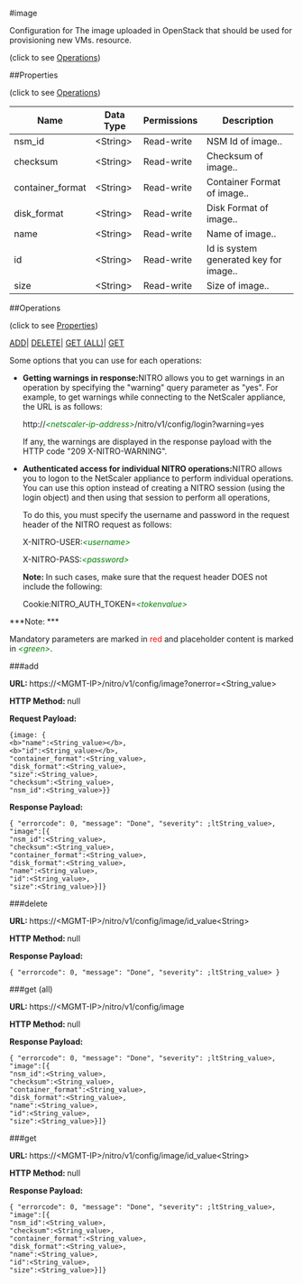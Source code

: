 #image



Configuration for The image uploaded in OpenStack that should be used for provisioning new VMs. resource.

<span>(click to see [Operations](#operations))</span>



##Properties 

<span>(click to see [Operations](#operations))</span>





<table><thead><tr><th>Name</th><th>Data Type</th><th>Permissions</th><th>Description</th></tr></thead><tbody><tr><td>nsm_id</td><td>&lt;String></td><td>Read-write</td><td>NSM Id of image..</td></tr><tr><td>checksum</td><td>&lt;String></td><td>Read-write</td><td>Checksum of image..</td></tr><tr><td>container_format</td><td>&lt;String></td><td>Read-write</td><td>Container Format of image..</td></tr><tr><td>disk_format</td><td>&lt;String></td><td>Read-write</td><td>Disk Format of image..</td></tr><tr><td>name</td><td>&lt;String></td><td>Read-write</td><td>Name of image..</td></tr><tr><td>id</td><td>&lt;String></td><td>Read-write</td><td>Id is system generated key for image..</td></tr><tr><td>size</td><td>&lt;String></td><td>Read-write</td><td>Size of image..</td></tr></tbody></table>

##Operations 

<span>(click to see [Properties](#properties))</span>





[ADD](#add)| [DELETE](#delete)| [GET (ALL)](#get-all)| [GET](#get)





Some options that you can use for each operations:

<ul><li><p><b>Getting warnings in response:</b>NITRO allows you to get warnings in an operation by specifying the "warning" query parameter as "yes". For example, to get warnings while connecting to the NetScaler appliance, the URL is as follows:</p><p>http://<span style="color:green;font-style:italic;">&lt;netscaler-ip-address&gt;</span>/nitro/v1/config/login?warning=yes</p><p>If any, the warnings are displayed in the response payload with the HTTP code "209 X-NITRO-WARNING".</p></li><li><p><b>Authenticated access for individual NITRO operations:</b>NITRO allows you to logon to the NetScaler appliance to perform individual operations. You can use this option instead of creating a NITRO session (using the login object) and then using that session to perform all operations,</p><p>To do this, you must specify the username and password in the request header of the NITRO request as follows:</p><p>X-NITRO-USER:<span style="color:green;font-style:italic;">&lt;username&gt;</span></p><p>X-NITRO-PASS:<span style="color:green;font-style:italic;">&lt;password&gt;</span></p><p><b>Note: </b>In such cases, make sure that the request header DOES not include the following:</p><p>Cookie:NITRO_AUTH_TOKEN=<span style="color:green;font-style:italic;">&lt;tokenvalue&gt;</span></p></li></ul>







***Note: *** 

Mandatory parameters are marked in <span style="color:#FF0000;">red</span> and placeholder content is marked in <span style="color:green;font-style:italic">&lt;green&gt;</span>.



###add







<b>URL: </b>https://&lt;MGMT-IP&gt;/nitro/v1/config/image?onerror=&lt;String_value&gt;

<b>HTTP Method: </b>null

<b>Request Payload: </b>
```
{image: {
<b>"name":<String_value></b>,
<b>"id":<String_value></b>,
"container_format":<String_value>,
"disk_format":<String_value>,
"size":<String_value>,
"checksum":<String_value>,
"nsm_id":<String_value>}}
```

<b>Response Payload: </b>
```
{ "errorcode": 0, "message": "Done", "severity": ;ltString_value>, "image":[{
"nsm_id":<String_value>,
"checksum":<String_value>,
"container_format":<String_value>,
"disk_format":<String_value>,
"name":<String_value>,
"id":<String_value>,
"size":<String_value>}]}
```







###delete







<b>URL: </b>https://&lt;MGMT-IP&gt;/nitro/v1/config/image/id_value&lt;String&gt;

<b>HTTP Method: </b>null

<b>Response Payload: </b>
```
{ "errorcode": 0, "message": "Done", "severity": ;ltString_value> }
```







###get (all)







<b>URL: </b>https://&lt;MGMT-IP&gt;/nitro/v1/config/image

<b>HTTP Method: </b>null

<b>Response Payload: </b>
```
{ "errorcode": 0, "message": "Done", "severity": ;ltString_value>, "image":[{
"nsm_id":<String_value>,
"checksum":<String_value>,
"container_format":<String_value>,
"disk_format":<String_value>,
"name":<String_value>,
"id":<String_value>,
"size":<String_value>}]}
```







###get







<b>URL: </b>https://&lt;MGMT-IP&gt;/nitro/v1/config/image/id_value&lt;String&gt;

<b>HTTP Method: </b>null

<b>Response Payload: </b>
```
{ "errorcode": 0, "message": "Done", "severity": ;ltString_value>, "image":[{
"nsm_id":<String_value>,
"checksum":<String_value>,
"container_format":<String_value>,
"disk_format":<String_value>,
"name":<String_value>,
"id":<String_value>,
"size":<String_value>}]}
```







